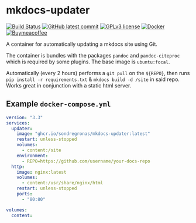 # mkdocs-updater
[![Build Status](https://github.com/sondregronas/mkdocs-updater/actions/workflows/docker-publish.yml/badge.svg)](https://github.com/sondregronas/mkdocs-updater/)
[![GitHub latest commit](https://badgen.net/github/last-commit/sondregronas/mkdocs-updater)](https://GitHub.com/sondregronas/mkdocs-updater/commit/)
[![GPLv3 license](https://img.shields.io/badge/License-GPLv3-blue.svg)](http://perso.crans.org/besson/LICENSE.html)
[![Docker](https://badgen.net/badge/icon/docker?icon=docker&label)](https://hub.docker.com/r/sondregronas/mkdocs-updater)
[![Buymeacoffee](https://badgen.net/badge/icon/buymeacoffee?icon=buymeacoffee&label)](https://www.buymeacoffee.com/u92RMis)

A container for automatically updating a mkdocs site using Git.

The container is bundles with the packages `pandoc` and `pandoc-citeproc` which is required by some plugins. The base image is `ubuntu:focal`.

Automatically (every 2 hours) performs a `git pull` on the `${REPO}`, then runs `pip install -r requirements.txt` & `mkdocs build -d /site` in said repo. Works great in conjunction with a static html server.

## Example `docker-compose.yml`
```yaml
version: "3.3"
services:
  updater:
    image: "ghcr.io/sondregronas/mkdocs-updater:latest"
    restart: unless-stopped
    volumes:
      - content:/site
    environment:
      - REPO=https://github.com/username/your-docs-repo
  http:
    image: nginx:latest
    volumes:
      - content:/usr/share/nginx/html
    restart: unless-stopped
    ports:
      - "80:80"

volumes:
  content:
```
